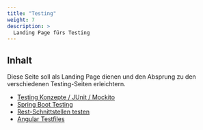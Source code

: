 ```yaml
---
title: "Testing"
weight: 7
description: >
  Landing Page fürs Testing
---
```


## Inhalt

Diese Seite soll als Landing Page dienen und den Absprung zu den verschiedenen Testing-Seiten erleichtern.

- [Testing Konzepte / JUnit / Mockito](../../../../docs/java/java-testing/)
- [Spring Boot Testing](../java/spring-framework/spring-boot-testing/09_spring-boot-testing)
- [Rest-Schnittstellen testen](../java/spring-framework/rest-endpoints/08_java-rest-testing.md)
- [Angular Testfiles](../../../../docs/web/angular/02_7_angular_unit_test/)
